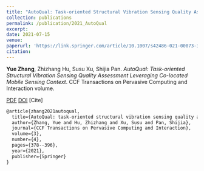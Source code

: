 ```yaml
---
title: "AutoQual: Task-oriented Structural Vibration Sensing Quality Assessment Leveraging Co-located Mobile Sensing Context"
collection: publications
permalink: /publication/2021_AutoQual
excerpt: 
date: 2021-07-15
venue: 
paperurl: 'https://link.springer.com/article/10.1007/s42486-021-00073-3'
citation: 
---
```

**Yue Zhang**, Zhizhang Hu, Susu Xu, Shijia Pan. *AutoQual: Task-oriented Structural Vibration Sensing Quality Assessment Leveraging Co-located Mobile Sensing Context*. CCF Transactions on Pervasive Computing and Interaction volume.

[PDF](http://yzthu.github.io/files/2019_AutoQual.pdf) [DOI](diolink)
[Cite]
```markdown
@article{zhang2021autoqual,
  title={AutoQual: task-oriented structural vibration sensing quality assessment leveraging co-located mobile sensing context},
  author={Zhang, Yue and Hu, Zhizhang and Xu, Susu and Pan, Shijia},
  journal={CCF Transactions on Pervasive Computing and Interaction},
  volume={3},
  number={4},
  pages={378--396},
  year={2021},
  publisher={Springer}
}
```